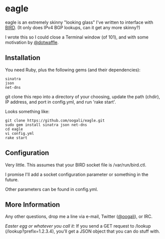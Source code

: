 # eagle

eagle is an extremely skinny "looking glass" I've written to interface with [BIRD].
(It only does IPv4 BGP lookups, can it get any more skinny?)

I wrote this so I could close a Terminal window (of 101), and with some motivation by [@dotwaffle].

## Installation

You need Ruby, plus the following gems (and their dependencies):

    sinatra
    json
    net-dns

git clone this repo into a directory of your choosing, update the path (chdir), IP address, and port in config.yml, and run 'rake start'.

Looks something like:

    git clone https://github.com/oogali/eagle.git
    sudo gem install sinatra json net-dns
    cd eagle
    vi config.yml
    rake start

## Configuration

Very little. This assumes that your BIRD socket file is /var/run/bird.ctl.

I promise I'll add a socket configuration parameter or something in the future.

Other parameters can be found in config.yml.

## More Information

Any other questions, drop me a line via e-mail, Twitter ([@oogali]), or IRC.

*Easter egg or whatever you call it:* If you send a GET request to /lookup (/lookup?prefix=1.2.3.4), you'll get a JSON object that you can do stuff with.

[BIRD]: http://bird.network.cz/
[@dotwaffle]: http://twitter.com/dotwaffle
[@oogali]: http://twitter.com/oogali

